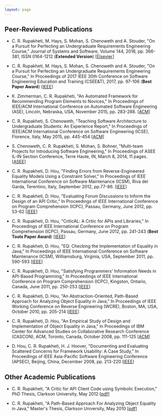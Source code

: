 ```yaml
---
layout: page
---
```


## Peer-Reviewed Publications

- C. R. Rupakheti, M. Hays, S. Mohan, S. Chenoweth and A. Stouder, "On a Pursuit for Perfecting an Undergraduate Requirements Engineering Course," Journal of Systems and Software, Volume 144, 2018, pp. 366-381, ISSN 0164-1212 (**Extended Version**) [[Elsevier](https://www.sciencedirect.com/science/article/pii/S0164121218301390)]

- C. R. Rupakheti, M. Hays, S. Mohan, S. Chenoweth and A. Stouder, "On a Pursuit for Perfecting an Undergraduate Requirements Engineering Course," In Proceedings of 2017 IEEE 30th Conference on Software Engineering Education and Training (CSEE&T), 2017, pp. 97-106 (**Best Paper Award**) [[IEEE](https://ieeexplore.ieee.org/document/8166688)]

- K. Zimmerman, C. R. Rupakheti, "An Automated Framework for Recommending Program Elements to Novices," In Proceedings of IEEE/ACM International Conference on Automated Software Engineering (ASE), Lincoln, Nebraska, USA, November 2015, pp. 283-288. [[ACM](https://dl.acm.org/doi/10.1109/ASE.2015.54)]

- C. R. Rupakheti, S. Chenoweth, "Teaching Software Architecture to Undergraduate Students: An Experience Report," In Proceedings of IEEE/ACM International Conference on Software Engineering (ICSE), Florence, Italy, May 2015, pp. 445-454 [[ACM](https://dl.acm.org/doi/10.5555/2819009.2819079)]

- S. Chenoweth, C. R. Rupakheti, S. Mohan, S. Bohner, "Multi-team Projects for Introducing Software Engineering," In Proceedings of ASEE IL-IN Section Conference, Terre Haute, IN, March 8, 2014, 11 pages. [[ASEE]()]

- C. R. Rupakheti, D. Hou, "Finding Errors from Reverse-Engineered Equality Models Using a Constraint Solver," In Proceedings of IEEE International Conference on Software Maintenance (ICSM), Riva del Garda, Terentino, Italy, September 2012, pp.77-86. [[IEEE](https://ieeexplore.ieee.org/document/6405256)]

- C. R. Rupakheti, D. Hou, "Evaluating Forum Discussions to Inform the Design of an API Critic," In Proceedings of IEEE International Conference on Program Comprehension (ICPC), Passau, Germany, June 2012, pp. 53-62 [[IEEE](https://ieeexplore.ieee.org/document/6240509)]

- C. R. Rupakheti, D. Hou, "CriticAL: A Critic for APIs and Libraries," In Proceedings of IEEE International Conference on Program Comprehension (ICPC), Passau, Germany, June 2012, pp. 241-243 (**Best Tools Paper Award**) [[IEEE](https://ieeexplore.ieee.org/document/6240493)]

- C. R. Rupakheti, D. Hou, "EQ: Checking the Implementation of Equality in Java," In Proceedings of IEEE International Conference on Software Maintenance (ICSM), Williamsburg, Virginia, USA, September 2011, pp. 590-593 [[IEEE](https://ieeexplore.ieee.org/document/6080837)]

- C. R. Rupakheti, D. Hou, "Satisfying Programmers' Information Needs in API-Based Programming," In Proceedings of IEEE International Conference on Program Comprehension (ICPC), Kingston, Ontario, Canada, June 2011, pp. 250-253 [[IEEE](https://ieeexplore.ieee.org/document/5970174)]

- C. R. Rupakheti, D. Hou, "An Abstraction-Oriented, Path-Based Approach for Analyzing Object Equality in Java," In Proceedings of IEEE Working Conference on Reverse Engineering (WCRE), Boston, MA, USA, October 2010, pp. 205-214 [[IEEE](https://ieeexplore.ieee.org/document/5645560)]

- C. R. Rupakheti, D. Hou, "An Empirical Study of Design and Implementation of Object Equality in Java," In Proceedings of IBM Center for Advanced Studies on Collaborative Research Conference (CASCON), ACM, Toronto, Canada, October 2008, pp. 111-125 [[ACM](https://dl.acm.org/doi/10.1145/1463788.1463800)]

- D. Hou, C. R. Rupakheti, H. J. Hoover, "Documenting and Evaluating Scattered Concerns for Framework Usability: A Case Study," In Proceedings of IEEE Asia-Pacific Software Engineering Conference (APSEC), Beijing, China, December 2008, pp. 213-220 [[IEEE](https://ieeexplore.ieee.org/document/4724550)]

## Other Academic Publications

- C. R. Rupakheti, "A Critic for API Client Code using Symbolic Execution," PhD Thesis, Clarkson University, May 2012 [[pdf](assets/files/critic-thesis.pdf)]

- C. R. Rupakheti, "A Path-Based Approach For Analyzing Object Equality in Java," Master's Thesis, Clarkson University, May 2010 [[pdf](assets/files/eq-thesis.pdf)]
